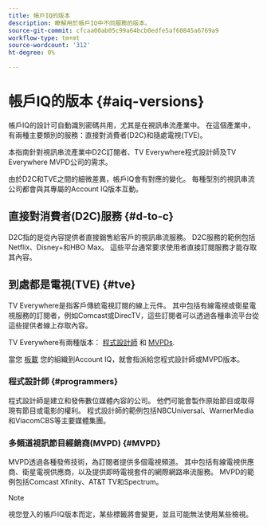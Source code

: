```yaml
---
title: 帳戶IQ的版本
description: 瞭解用於帳戶IQ中不同服務的版本。
source-git-commit: cfcaa00ab05c99a64bcb0edfe5af60845a6769a9
workflow-type: tm+mt
source-wordcount: '312'
ht-degree: 0%

---
```


# 帳戶IQ的版本 {#aiq-versions}

帳戶IQ的設計可自動識別密碼共用，尤其是在視訊串流產業中。 在這個產業中，有兩種主要類別的服務：直接對消費者(D2C)和隨處電視(TVE)。

本指南針對視訊串流產業中D2C訂閱者、TV Everywhere程式設計師及TV Everywhere MVPD公司的需求。

由於D2C和TVE之間的細微差異，帳戶IQ會有對應的變化。 每種型別的視訊串流公司都會與其專屬的Account IQ版本互動。

## 直接對消費者(D2C)服務 {#d-to-c}

D2C指的是從內容提供者直接銷售給客戶的視訊串流服務。 D2C服務的範例包括Netflix、Disney+和HBO Max。 這些平台通常要求使用者直接訂閱服務才能存取其內容。

## 到處都是電視(TVE) {#tve}

TV Everywhere是指客戶傳統電視訂閱的線上元件。 其中包括有線電視或衛星電視服務的訂閱者，例如Comcast或DirecTV，這些訂閱者可以透過各種串流平台從這些提供者線上存取內容。

TV Everywhere有兩種版本： [程式設計師](/help/accountiq/product-concepts.md#programmer-def) 和 [MVPDs](/help/accountiq/product-concepts.md#mvpd-def).

當您 [板載](/help/accountiq/get-started.md) 您的組織到Account IQ，就會指派給您程式設計師或MVPD版本。

### 程式設計師 {#programmers}

程式設計師是建立和發佈數位媒體內容的公司。 他們可能會製作原始節目或取得現有節目或電影的權利。 程式設計師的範例包括NBCUniversal、WarnerMedia和ViacomCBS等主要媒體集團。

### 多頻道視訊節目經銷商(MVPD) {#MVPD}

MVPD透過各種發佈技術，為訂閱者提供多個電視頻道。 其中包括有線電視供應商、衛星電視供應商，以及提供即時電視套件的網際網路串流服務。 MVPD的範例包括Comcast Xfinity、AT&amp;T TV和Spectrum。

>[!NOTE]
>
> 視您登入的帳戶IQ版本而定，某些標籤將會變更，並且可能無法使用某些檢視。




